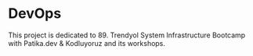 # DevOps

This project is dedicated to 89. Trendyol System Infrastructure Bootcamp with Patika.dev & Kodluyoruz and its workshops.
